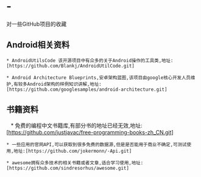# -
对一些GitHub项目的收藏
## Android相关资料
    * AndroidUtilsCode 该开源项目中有众多的关于Android操作的工具类,地址:[https://github.com/Blankj/AndroidUtilCode.git]
    
    * Android Architecture Blueprints,安卓架构蓝图,该项目由google核心开发人员维护,有较多Android架构的样例知识讲解,地址:[https://github.com/googlesamples/android-architecture.git]


## 书籍资料
    * 免费的编程中文书籍库,有部分书的地址已经无效,地址:[https://github.com/justjavac/free-programming-books-zh_CN.git]
    
    * 一些应用的官网API,可以获取到很多免费的数据源,但是是否能用于商业不确定,可测试使用,地址:[https://github.com/jokermonn/-Api.git]
    
    * awesome拥有众多技术的相关书籍或者文章,适合学习使用,地址:[https://github.com/sindresorhus/awesome.git]
